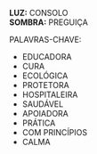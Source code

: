 **LUZ:** CONSOLO  
**SOMBRA:** PREGUIÇA

PALAVRAS-CHAVE:
- EDUCADORA
- CURA
- ECOLÓGICA
- PROTETORA
- HOSPITALEIRA
- SAUDÁVEL
- APOIADORA
- PRÁTICA
- COM PRINCÍPIOS
- CALMA